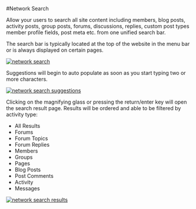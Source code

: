 #Network Search

Allow your users to search all site content including members, blog posts, activity posts, group posts, forums, discussions, replies, custom post types member profile fields, post meta etc. from one unified search bar.

The search bar is typically located at the top of the website in the menu bar or is always displayed on certain pages.

[![network search](https://www.buddyboss.com/resources/wp-content/uploads/2019/03/networksearch-1024x520.jpg)](https://www.buddyboss.com/resources/wp-content/uploads/2019/03/networksearch.jpg)

Suggestions will begin to auto populate as soon as you start typing two or more characters.

[![network search suggestions](https://www.buddyboss.com/resources/wp-content/uploads/2019/03/networksearchsuggestions-1024x520.jpg)](https://www.buddyboss.com/resources/wp-content/uploads/2019/03/networksearchsuggestions.jpg)

Clicking on the magnifying glass or pressing the return/enter key will open the search result page. Results will be ordered and able to be filtered by activity type:

*   All Results
*   Forums
*   Forum Topics
*   Forum Replies
*   Members
*   Groups
*   Pages
*   Blog Posts
*   Post Comments
*   Activity
*   Messages

[![network search results](https://www.buddyboss.com/resources/wp-content/uploads/2019/03/networksearchresults-1024x520.jpg)](https://www.buddyboss.com/resources/wp-content/uploads/2019/03/networksearchresults.jpg)